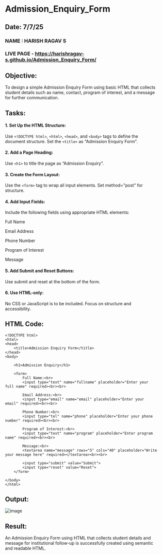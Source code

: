 # Admission_Enquiry_Form
## Date: 7/7/25

### NAME : HARISH RAGAV S 

### LIVE PAGE - https://harishragav-s.github.io/Admission_Enquiry_Form/
## Objective:
To design a simple Admission Enquiry Form using basic HTML that collects student details such as name, contact, program of interest, and a message for further communication.

## Tasks:
#### 1. Set Up the HTML Structure:
Use ```<!DOCTYPE html>```, ```<html>```, ```<head>```, and ```<body>``` tags to define the document structure.
Set the ```<title>``` as "Admission Enquiry Form".

#### 2. Add a Page Heading:
Use ```<h1>``` to title the page as “Admission Enquiry”.

#### 3. Create the Form Layout:
Use the ```<form>``` tag to wrap all input elements. Set method="post" for structure.

#### 4. Add Input Fields:
Include the following fields using appropriate HTML elements:

Full Name

Email Address

Phone Number 

Program of Interest 

Message

#### 5. Add Submit and Reset Buttons:
Use submit and reset at the bottom of the form.

#### 6. Use HTML-only:
No CSS or JavaScript is to be included. Focus on structure and accessibility.

## HTML Code:
```
<!DOCTYPE html>
<html>
<head>
    <title>Admission Enquiry Form</title>
</head>
<body>

    <h1>Admission Enquiry</h1>

    <form>
        Full Name:<br>
        <input type="text" name="fullname" placeholder="Enter your full name" required><br><br>

        Email Address:<br>
        <input type="email" name="email" placeholder="Enter your email" required><br><br>

        Phone Number:<br>
        <input type="tel" name="phone" placeholder="Enter your phone number" required><br><br>

        Program of Interest:<br>
        <input type="text" name="program" placeholder="Enter program name" required><br><br>

        Message:<br>
        <textarea name="message" rows="5" cols="40" placeholder="Write your message here" required></textarea><br><br>

        <input type="submit" value="Submit">
        <input type="reset" value="Reset">
    </form>

</body>
</html>
```

## Output:
![image](https://github.com/user-attachments/assets/cdb485c7-e16d-4df6-b933-ea0f24ff2d0a)


## Result:
An Admission Enquiry Form using HTML that collects student details and message for institutional follow-up is successfully created using semantic and readable HTML.
